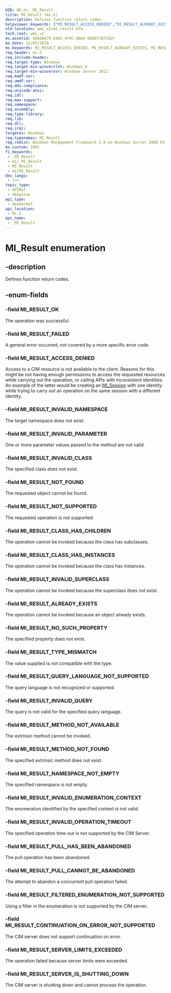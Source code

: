 ```yaml
---
UID: NE:mi._MI_Result
title: MI_Result (mi.h)
description: Defines function return codes.
helpviewer_keywords: ["MI_RESULT_ACCESS_DENIED","MI_RESULT_ALREADY_EXISTS","MI_RESULT_CLASS_HAS_CHILDREN","MI_RESULT_CLASS_HAS_INSTANCES","MI_RESULT_CONTINUATION_ON_ERROR_NOT_SUPPORTED","MI_RESULT_FAILED","MI_RESULT_FILTERED_ENUMERATION_NOT_SUPPORTED","MI_RESULT_INVALID_CLASS","MI_RESULT_INVALID_ENUMERATION_CONTEXT","MI_RESULT_INVALID_NAMESPACE","MI_RESULT_INVALID_OPERATION_TIMEOUT","MI_RESULT_INVALID_PARAMETER","MI_RESULT_INVALID_QUERY","MI_RESULT_INVALID_SUPERCLASS","MI_RESULT_METHOD_NOT_AVAILABLE","MI_RESULT_METHOD_NOT_FOUND","MI_RESULT_NAMESPACE_NOT_EMPTY","MI_RESULT_NOT_FOUND","MI_RESULT_NOT_SUPPORTED","MI_RESULT_NO_SUCH_PROPERTY","MI_RESULT_OK","MI_RESULT_PULL_CANNOT_BE_ABANDONED","MI_RESULT_PULL_HAS_BEEN_ABANDONED","MI_RESULT_QUERY_LANGUAGE_NOT_SUPPORTED","MI_RESULT_SERVER_IS_SHUTTING_DOWN","MI_RESULT_SERVER_LIMITS_EXCEEDED","MI_RESULT_TYPE_MISMATCH","MI_Result","MI_Result enumeration [Windows Management Infrastructure (MI)]","_MI_Result","_MI_Result enumeration [Windows Management Infrastructure (MI)]","mi/MI_RESULT_ACCESS_DENIED","mi/MI_RESULT_ALREADY_EXISTS","mi/MI_RESULT_CLASS_HAS_CHILDREN","mi/MI_RESULT_CLASS_HAS_INSTANCES","mi/MI_RESULT_CONTINUATION_ON_ERROR_NOT_SUPPORTED","mi/MI_RESULT_FAILED","mi/MI_RESULT_FILTERED_ENUMERATION_NOT_SUPPORTED","mi/MI_RESULT_INVALID_CLASS","mi/MI_RESULT_INVALID_ENUMERATION_CONTEXT","mi/MI_RESULT_INVALID_NAMESPACE","mi/MI_RESULT_INVALID_OPERATION_TIMEOUT","mi/MI_RESULT_INVALID_PARAMETER","mi/MI_RESULT_INVALID_QUERY","mi/MI_RESULT_INVALID_SUPERCLASS","mi/MI_RESULT_METHOD_NOT_AVAILABLE","mi/MI_RESULT_METHOD_NOT_FOUND","mi/MI_RESULT_NAMESPACE_NOT_EMPTY","mi/MI_RESULT_NOT_FOUND","mi/MI_RESULT_NOT_SUPPORTED","mi/MI_RESULT_NO_SUCH_PROPERTY","mi/MI_RESULT_OK","mi/MI_RESULT_PULL_CANNOT_BE_ABANDONED","mi/MI_RESULT_PULL_HAS_BEEN_ABANDONED","mi/MI_RESULT_QUERY_LANGUAGE_NOT_SUPPORTED","mi/MI_RESULT_SERVER_IS_SHUTTING_DOWN","mi/MI_RESULT_SERVER_LIMITS_EXCEEDED","mi/MI_RESULT_TYPE_MISMATCH","mi/MI_Result","wmi._mi_result","wmi_v2.mi_result"]
old-location: wmi_v2\mi_result.htm
tech.root: wmi_v2
ms.assetid: 9AA2B479-E8A5-4F0C-A8A4-06DB7CB7CA2F
ms.date: 12/05/2018
ms.keywords: MI_RESULT_ACCESS_DENIED, MI_RESULT_ALREADY_EXISTS, MI_RESULT_CLASS_HAS_CHILDREN, MI_RESULT_CLASS_HAS_INSTANCES, MI_RESULT_CONTINUATION_ON_ERROR_NOT_SUPPORTED, MI_RESULT_FAILED, MI_RESULT_FILTERED_ENUMERATION_NOT_SUPPORTED, MI_RESULT_INVALID_CLASS, MI_RESULT_INVALID_ENUMERATION_CONTEXT, MI_RESULT_INVALID_NAMESPACE, MI_RESULT_INVALID_OPERATION_TIMEOUT, MI_RESULT_INVALID_PARAMETER, MI_RESULT_INVALID_QUERY, MI_RESULT_INVALID_SUPERCLASS, MI_RESULT_METHOD_NOT_AVAILABLE, MI_RESULT_METHOD_NOT_FOUND, MI_RESULT_NAMESPACE_NOT_EMPTY, MI_RESULT_NOT_FOUND, MI_RESULT_NOT_SUPPORTED, MI_RESULT_NO_SUCH_PROPERTY, MI_RESULT_OK, MI_RESULT_PULL_CANNOT_BE_ABANDONED, MI_RESULT_PULL_HAS_BEEN_ABANDONED, MI_RESULT_QUERY_LANGUAGE_NOT_SUPPORTED, MI_RESULT_SERVER_IS_SHUTTING_DOWN, MI_RESULT_SERVER_LIMITS_EXCEEDED, MI_RESULT_TYPE_MISMATCH, MI_Result, MI_Result enumeration [Windows Management Infrastructure (MI)], _MI_Result, _MI_Result enumeration [Windows Management Infrastructure (MI)], mi/MI_RESULT_ACCESS_DENIED, mi/MI_RESULT_ALREADY_EXISTS, mi/MI_RESULT_CLASS_HAS_CHILDREN, mi/MI_RESULT_CLASS_HAS_INSTANCES, mi/MI_RESULT_CONTINUATION_ON_ERROR_NOT_SUPPORTED, mi/MI_RESULT_FAILED, mi/MI_RESULT_FILTERED_ENUMERATION_NOT_SUPPORTED, mi/MI_RESULT_INVALID_CLASS, mi/MI_RESULT_INVALID_ENUMERATION_CONTEXT, mi/MI_RESULT_INVALID_NAMESPACE, mi/MI_RESULT_INVALID_OPERATION_TIMEOUT, mi/MI_RESULT_INVALID_PARAMETER, mi/MI_RESULT_INVALID_QUERY, mi/MI_RESULT_INVALID_SUPERCLASS, mi/MI_RESULT_METHOD_NOT_AVAILABLE, mi/MI_RESULT_METHOD_NOT_FOUND, mi/MI_RESULT_NAMESPACE_NOT_EMPTY, mi/MI_RESULT_NOT_FOUND, mi/MI_RESULT_NOT_SUPPORTED, mi/MI_RESULT_NO_SUCH_PROPERTY, mi/MI_RESULT_OK, mi/MI_RESULT_PULL_CANNOT_BE_ABANDONED, mi/MI_RESULT_PULL_HAS_BEEN_ABANDONED, mi/MI_RESULT_QUERY_LANGUAGE_NOT_SUPPORTED, mi/MI_RESULT_SERVER_IS_SHUTTING_DOWN, mi/MI_RESULT_SERVER_LIMITS_EXCEEDED, mi/MI_RESULT_TYPE_MISMATCH, mi/MI_Result, wmi._mi_result, wmi_v2.mi_result
req.header: mi.h
req.include-header: 
req.target-type: Windows
req.target-min-winverclnt: Windows 8
req.target-min-winversvr: Windows Server 2012
req.kmdf-ver: 
req.umdf-ver: 
req.ddi-compliance: 
req.unicode-ansi: 
req.idl: 
req.max-support: 
req.namespace: 
req.assembly: 
req.type-library: 
req.lib: 
req.dll: 
req.irql: 
targetos: Windows
req.typenames: MI_Result
req.redist: Windows Management Framework 3.0 on Windows Server 2008 R2 with SP1, Windows 7 with SP1, and Windows Server 2008 with SP2
ms.custom: 19H1
f1_keywords:
 - _MI_Result
 - mi/_MI_Result
 - MI_Result
 - mi/MI_Result
dev_langs:
 - c++
topic_type:
 - APIRef
 - kbSyntax
api_type:
 - HeaderDef
api_location:
 - Mi.h
api_name:
 - _MI_Result
---
```


# MI_Result enumeration


## -description

Defines function return codes.

## -enum-fields

### -field MI_RESULT_OK

The operation was successful.

### -field MI_RESULT_FAILED

A general error occurred, not covered by a more specific error code.

### -field MI_RESULT_ACCESS_DENIED

Access to a CIM resource is not available to the client. Reasons for this might be not having enough permissions to access the requested resources while carrying out the operation, 
or calling APIs with inconsistent identities. An example of the latter would be creating an <a href="/windows/desktop/api/mi/ns-mi-mi_session">MI_Session</a> with one identity while trying to carry out an operation on the same session with a different identity.

### -field MI_RESULT_INVALID_NAMESPACE

The target namespace does not exist.

### -field MI_RESULT_INVALID_PARAMETER

One or more parameter values passed to the method are not valid.

### -field MI_RESULT_INVALID_CLASS

The specified class does not exist.

### -field MI_RESULT_NOT_FOUND

The requested object cannot be found.

### -field MI_RESULT_NOT_SUPPORTED

The requested operation is not supported.

### -field MI_RESULT_CLASS_HAS_CHILDREN

The operation cannot be invoked because the class has subclasses.

### -field MI_RESULT_CLASS_HAS_INSTANCES

The operation cannot be invoked because the class has instances.

### -field MI_RESULT_INVALID_SUPERCLASS

The operation cannot be invoked because the superclass does not exist.

### -field MI_RESULT_ALREADY_EXISTS

The operation cannot be invoked because an object already exists.

### -field MI_RESULT_NO_SUCH_PROPERTY

The specified property does not exist.

### -field MI_RESULT_TYPE_MISMATCH

The value supplied is not compatible with the type.

### -field MI_RESULT_QUERY_LANGUAGE_NOT_SUPPORTED

The query language is not recognized or supported.

### -field MI_RESULT_INVALID_QUERY

The query is not valid for the specified query language.

### -field MI_RESULT_METHOD_NOT_AVAILABLE

The extrinsic method cannot be invoked.

### -field MI_RESULT_METHOD_NOT_FOUND

The specified extrinsic method does not exist.

### -field MI_RESULT_NAMESPACE_NOT_EMPTY

The specified namespace is not empty.

### -field MI_RESULT_INVALID_ENUMERATION_CONTEXT

The enumeration identified by the specified context is not valid.

### -field MI_RESULT_INVALID_OPERATION_TIMEOUT

The specified operation time-out is not supported by the CIM Server.

### -field MI_RESULT_PULL_HAS_BEEN_ABANDONED

The pull operation has been abandoned.

### -field MI_RESULT_PULL_CANNOT_BE_ABANDONED

The attempt to abandon a concurrent pull operation failed.

### -field MI_RESULT_FILTERED_ENUMERATION_NOT_SUPPORTED

Using a filter in the enumeration is not supported by the CIM server.

### -field MI_RESULT_CONTINUATION_ON_ERROR_NOT_SUPPORTED

The CIM server does not support continuation on error.

### -field MI_RESULT_SERVER_LIMITS_EXCEEDED

The operation failed because server limits were exceeded.

### -field MI_RESULT_SERVER_IS_SHUTTING_DOWN

The CIM server is shutting down and cannot process the operation.